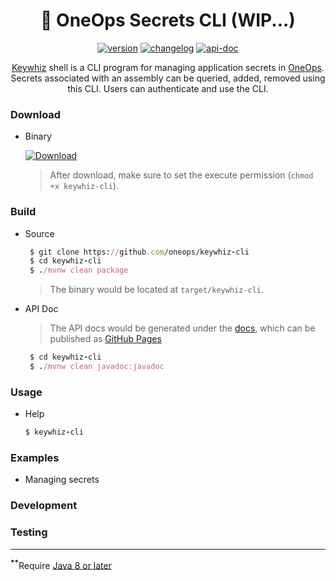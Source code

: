 <div align="center">

# :shell: OneOps Secrets CLI (WIP...)

 [![version][release-svg]][release-url] [![changelog][cl-svg]][cl-url] [![api-doc][apidoc-svg]][apidoc-url]

[Keywhiz][keywhiz] shell is a CLI program for managing application secrets in [OneOps][oneops]. Secrets associated with an assembly can be queried, added, removed using this CLI. Users can authenticate and use the CLI.

</div>

### Download

* Binary

   [![Download][release-svg]][download-url]

   > After download, make sure to set the execute permission (`chmod +x keywhiz-cli`).

### Build

- Source

    ```ruby
     $ git clone https://github.com/oneops/keywhiz-cli
     $ cd keywhiz-cli
     $ ./mvnw clean package
    ```
    
    > The binary would be located at `target/keywhiz-cli`.

- API Doc

    > The API docs would be generated under the [docs](docs/api), which can be published as [GitHub Pages][github-pages]
    
    ```ruby
     $ cd keywhiz-cli
     $ ./mvnw clean javadoc:javadoc
    ```
        
### Usage

* Help

    ```ruby
    $ keywhiz-cli
    ```

### Examples

* Managing secrets 

### Development


### Testing



-----------------
<sup><b>**</b></sup>Require [Java 8 or later][java-download]

<!-- Badges -->

[oneops]: http://oneops.com/
[keywhiz]: https://github.com/square/keywhiz

[apidoc-url]: https://oneops.github.io/keywhiz-cli/api
[apidoc-svg]: https://img.shields.io/badge/api--doc-latest-ff69b4.svg?style=flat-square

[cl-url]: https://github.com/oneops/keywhiz-cli/blob/master/CHANGELOG.md#011---2017-05-31
[cl-svg]: https://img.shields.io/badge/change--log-0.1.1-blue.svg?style=flat-square

[release-url]: https://github.com/oneops/keywhiz-cli/releases/latest
[download-url]: https://github.com/oneops/keywhiz-cli/releases/download/0.1.1/keywhiz-cli
[release-svg]: https://img.shields.io/github/release/oneops/keywhiz-cli.svg?style=flat-square

[execjar-url]: https://github.com/oneops/keywhiz-cli/releases/download/0.1.1/keywhiz-cli.jar
[execjar-svg]: https://img.shields.io/badge/exec--jar-0.1.1-00BCD4.svg?style=flat-square

[license-url]: https://github.com/oneops/keywhiz-cli/blob/master/LICENSE
[license-svg]: https://img.shields.io/github/license/oneops/keywhiz-cli.svg?style=flat-square

[total-dl-url]: https://github.com/oneops/keywhiz-cli/releases
[total-dl-svg]: https://img.shields.io/github/downloads/oneops/keywhiz-cli/total.svg?style=flat-square

[java-download]: http://www.oracle.com/technetwork/java/javase/downloads/index.html

[github-token]: https://github.com/settings/tokens
[github-pages]: https://pages.github.com/
[github-pages-pub]: https://help.github.com/articles/configuring-a-publishing-source-for-github-pages/

